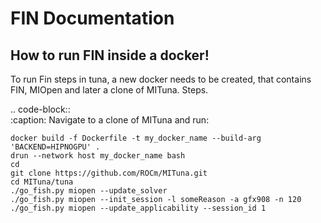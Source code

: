 FIN Documentation
==================

How to run FIN inside a docker!
-------------------------------

To run Fin steps in tuna, a new docker needs to be created, that contains FIN, MIOpen
and later a clone of MITuna.
Steps.

.. code-block::  
  :caption: Navigate to a clone of MITuna and run:

    docker build -f Dockerfile -t my_docker_name --build-arg 'BACKEND=HIPNOGPU' .  
    drun --network host my_docker_name bash  
    cd  
    git clone https://github.com/ROCm/MITuna.git  
    cd MITuna/tuna  
    ./go_fish.py miopen --update_solver  
    ./go_fish.py miopen --init_session -l someReason -a gfx908 -n 120  
    ./go_fish.py miopen --update_applicability --session_id 1  
